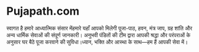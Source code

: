 # Pujapath.com
स्वागत है हमारे आध्यात्मिक संसार मेंहमारे यहाँ आपको मिलेगी पूजा-पाठ, हवन, मंत्र जाप, ग्रह शांति और अन्य धार्मिक सेवाओं की संपूर्ण जानकारी। अनुभवी पंडितों की टीम द्वारा आपकी श्रद्धा और परंपराओं के अनुसार घर बैठे पूजा करवाने की सुविधा।ध्यान, भक्ति और आस्था के साथ—हम हैं आपकी सेवा में।
